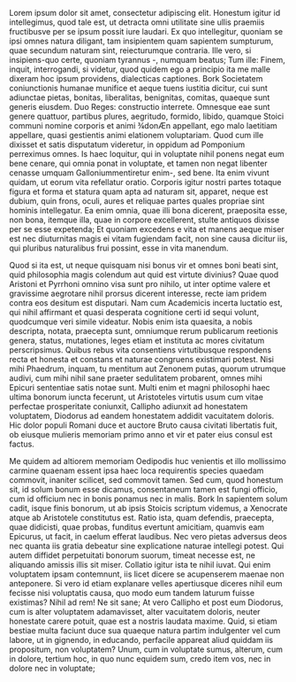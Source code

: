Lorem ipsum dolor sit amet, consectetur adipiscing elit. Honestum igitur id intellegimus, quod tale est, ut detracta omni utilitate sine ullis praemiis fructibusve per se ipsum possit iure laudari. Ex quo intellegitur, quoniam se ipsi omnes natura diligant, tam insipientem quam sapientem sumpturum, quae secundum naturam sint, reiecturumque contraria. Ille vero, si insipiens-quo certe, quoniam tyrannus -, numquam beatus; Tum ille: Finem, inquit, interrogandi, si videtur, quod quidem ego a principio ita me malle dixeram hoc ipsum providens, dialecticas captiones. Bork Societatem coniunctionis humanae munifice et aeque tuens iustitia dicitur, cui sunt adiunctae pietas, bonitas, liberalitas, benignitas, comitas, quaeque sunt generis eiusdem. Duo Reges: constructio interrete. Omnesque eae sunt genere quattuor, partibus plures, aegritudo, formido, libido, quamque Stoici communi nomine corporis et animi ¾donÆn appellant, ego malo laetitiam appellare, quasi gestientis animi elationem voluptariam. Quod cum ille dixisset et satis disputatum videretur, in oppidum ad Pomponium perreximus omnes. Is haec loquitur, qui in voluptate nihil ponens negat eum bene cenare, qui omnia ponat in voluptate, et tamen non negat libenter cenasse umquam Galloniummentiretur enim-, sed bene. Ita enim vivunt quidam, ut eorum vita refellatur oratio. Corporis igitur nostri partes totaque figura et forma et statura quam apta ad naturam sit, apparet, neque est dubium, quin frons, oculi, aures et reliquae partes quales propriae sint hominis intellegatur. Ea enim omnia, quae illi bona dicerent, praeposita esse, non bona, itemque illa, quae in corpore excellerent, stulte antiquos dixisse per se esse expetenda; Et quoniam excedens e vita et manens aeque miser est nec diuturnitas magis ei vitam fugiendam facit, non sine causa dicitur iis, qui pluribus naturalibus frui possint, esse in vita manendum. 

Quod si ita est, ut neque quisquam nisi bonus vir et omnes boni beati sint, quid philosophia magis colendum aut quid est virtute divinius? Quae quod Aristoni et Pyrrhoni omnino visa sunt pro nihilo, ut inter optime valere et gravissime aegrotare nihil prorsus dicerent interesse, recte iam pridem contra eos desitum est disputari. Nam cum Academicis incerta luctatio est, qui nihil affirmant et quasi desperata cognitione certi id sequi volunt, quodcumque veri simile videatur. Nobis enim ista quaesita, a nobis descripta, notata, praecepta sunt, omniumque rerum publicarum reetionis genera, status, mutationes, leges etiam et instituta ac mores civitatum perscripsimus. Quibus rebus vita consentiens virtutibusque respondens recta et honesta et constans et naturae congruens existimari potest. Nisi mihi Phaedrum, inquam, tu mentitum aut Zenonem putas, quorum utrumque audivi, cum mihi nihil sane praeter sedulitatem probarent, omnes mihi Epicuri sententiae satis notae sunt. Multi enim et magni philosophi haec ultima bonorum iuncta fecerunt, ut Aristoteles virtutis usum cum vitae perfectae prosperitate coniunxit, Callipho adiunxit ad honestatem voluptatem, Diodorus ad eandem honestatem addidit vacuitatem doloris. Hic dolor populi Romani duce et auctore Bruto causa civitati libertatis fuit, ob eiusque mulieris memoriam primo anno et vir et pater eius consul est factus. 

Me quidem ad altiorem memoriam Oedipodis huc venientis et illo mollissimo carmine quaenam essent ipsa haec loca requirentis species quaedam commovit, inaniter scilicet, sed commovit tamen. Sed cum, quod honestum sit, id solum bonum esse dicamus, consentaneum tamen est fungi officio, cum id officium nec in bonis ponamus nec in malis. Bork In sapientem solum cadit, isque finis bonorum, ut ab ipsis Stoicis scriptum videmus, a Xenocrate atque ab Aristotele constitutus est. Ratio ista, quam defendis, praecepta, quae didicisti, quae probas, funditus evertunt amicitiam, quamvis eam Epicurus, ut facit, in caelum efferat laudibus. Nec vero pietas adversus deos nec quanta iis gratia debeatur sine explicatione naturae intellegi potest. Qui autem diffidet perpetuitati bonorum suorum, timeat necesse est, ne aliquando amissis illis sit miser. Collatio igitur ista te nihil iuvat. Qui enim voluptatem ipsam contemnunt, iis licet dicere se acupenserem maenae non anteponere. Si vero id etiam explanare velles apertiusque diceres nihil eum fecisse nisi voluptatis causa, quo modo eum tandem laturum fuisse existimas? Nihil ad rem! Ne sit sane; At vero Callipho et post eum Diodorus, cum is alter voluptatem adamavisset, alter vacuitatem doloris, neuter honestate carere potuit, quae est a nostris laudata maxime. Quid, si etiam bestiae multa faciunt duce sua quaeque natura partim indulgenter vel cum labore, ut in gignendo, in educando, perfacile appareat aliud quiddam iis propositum, non voluptatem? Unum, cum in voluptate sumus, alterum, cum in dolore, tertium hoc, in quo nunc equidem sum, credo item vos, nec in dolore nec in voluptate; 

